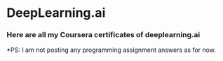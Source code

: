 # DeepLearning.ai

### Here are all my Coursera certificates of deeplearning.ai

*PS: I am not posting any programming assignment answers as for now.

